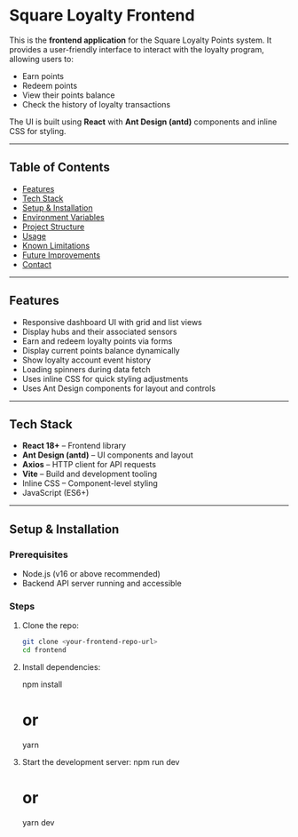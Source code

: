 # Square Loyalty Frontend

This is the **frontend application** for the Square Loyalty Points system. It provides a user-friendly interface to interact with the loyalty program, allowing users to:

- Earn points  
- Redeem points  
- View their points balance  
- Check the history of loyalty transactions  

The UI is built using **React** with **Ant Design (antd)** components and inline CSS for styling.

---

## Table of Contents

- [Features](#features)  
- [Tech Stack](#tech-stack)  
- [Setup & Installation](#setup--installation)  
- [Environment Variables](#environment-variables)  
- [Project Structure](#project-structure)  
- [Usage](#usage)  
- [Known Limitations](#known-limitations)  
- [Future Improvements](#future-improvements)  
- [Contact](#contact)  

---

## Features

- Responsive dashboard UI with grid and list views  
- Display hubs and their associated sensors  
- Earn and redeem loyalty points via forms  
- Display current points balance dynamically  
- Show loyalty account event history  
- Loading spinners during data fetch  
- Uses inline CSS for quick styling adjustments  
- Uses Ant Design components for layout and controls  

---

## Tech Stack

- **React 18+** – Frontend library  
- **Ant Design (antd)** – UI components and layout  
- **Axios** – HTTP client for API requests  
- **Vite** – Build and development tooling  
- Inline CSS – Component-level styling  
- JavaScript (ES6+)  

---

## Setup & Installation

### Prerequisites

- Node.js (v16 or above recommended)  
- Backend API server running and accessible  

### Steps

1. Clone the repo:

   ```bash
   git clone <your-frontend-repo-url>
   cd frontend

2. Install dependencies:

    npm install
    # or
    yarn

3. Start the development server:
    npm run dev
    # or
    yarn dev
